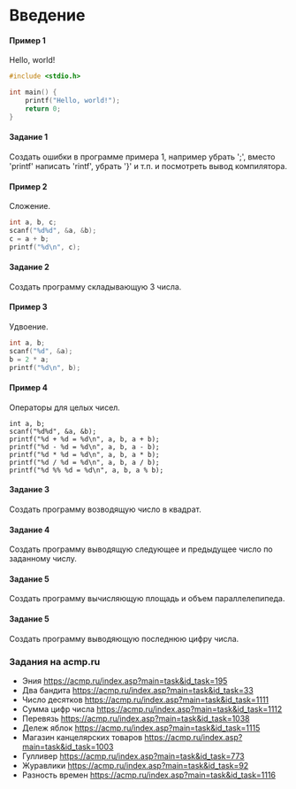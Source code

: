# Введение

#### Пример 1
Hello, world!
```c
#include <stdio.h>

int main() {
    printf("Hello, world!");
    return 0;
}
```

#### Задание 1
Создать ошибки в программе примера 1, например убрать ';', вместо 'printf' написать 'rintf', убрать '}' и т.п. и посмотреть вывод компилятора.

#### Пример 2
Сложение.
```c
int a, b, c;
scanf("%d%d", &a, &b);
c = a + b;
printf("%d\n", c);
```

#### Задание 2
Создать программу складывающую 3 числа.

#### Пример 3
Удвоение.
```c
int a, b;
scanf("%d", &a);
b = 2 * a;
printf("%d\n", b);
```

#### Пример 4
Операторы для целых чисел.
```
int a, b;
scanf("%d%d", &a, &b);
printf("%d + %d = %d\n", a, b, a + b);
printf("%d - %d = %d\n", a, b, a - b);
printf("%d * %d = %d\n", a, b, a * b);
printf("%d / %d = %d\n", a, b, a / b);
printf("%d %% %d = %d\n", a, b, a % b);
```

#### Задание 3
Создать программу возводящую число в квадрат.

#### Задание 4
Создать программу выводящую следующее и предыдущее число по заданному числу.

#### Задание 5
Создать программу вычисляющую площадь и объем параллелепипеда.

#### Задание 5
Создать программу выводяющую последнюю цифру числа.

### Задания на acmp.ru
* Эния https://acmp.ru/index.asp?main=task&id_task=195
* Два бандита https://acmp.ru/index.asp?main=task&id_task=33
* Число десятков https://acmp.ru/index.asp?main=task&id_task=1111
* Сумма цифр числа https://acmp.ru/index.asp?main=task&id_task=1112
* Перевязь https://acmp.ru/index.asp?main=task&id_task=1038
* Дележ яблок https://acmp.ru/index.asp?main=task&id_task=1115
* Магазин канцелярских товаров https://acmp.ru/index.asp?main=task&id_task=1003
* Гулливер https://acmp.ru/index.asp?main=task&id_task=773
* Журавлики https://acmp.ru/index.asp?main=task&id_task=92
* Разность времен https://acmp.ru/index.asp?main=task&id_task=1116

